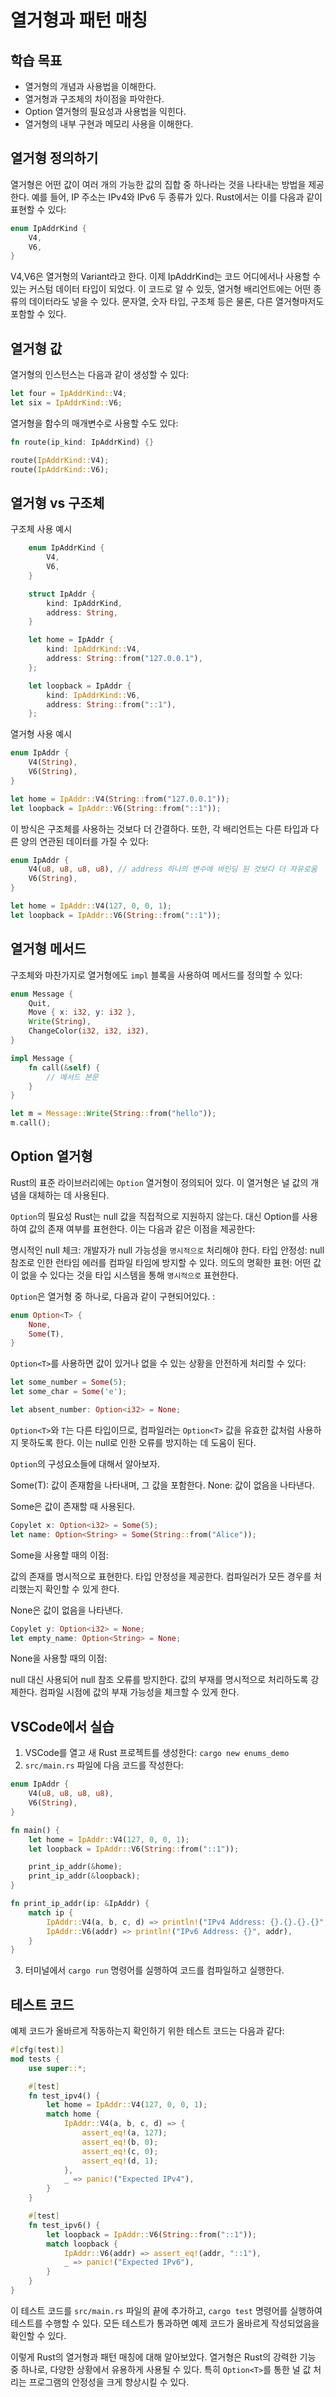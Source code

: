 # 열거형과 패턴 매칭

## 학습 목표
- 열거형의 개념과 사용법을 이해한다.
- 열거형과 구조체의 차이점을 파악한다.
- Option 열거형의 필요성과 사용법을 익힌다.
- 열거형의 내부 구현과 메모리 사용을 이해한다.

## 열거형 정의하기

열거형은 어떤 값이 여러 개의 가능한 값의 집합 중 하나라는 것을 나타내는 방법을 제공한다. 예를 들어, IP 주소는 IPv4와 IPv6 두 종류가 있다. Rust에서는 이를 다음과 같이 표현할 수 있다:

```rust
enum IpAddrKind {
    V4,
    V6,
}
```
V4,V6은 열거형의 Variant라고 한다. 
이제 IpAddrKind는 코드 어디에서나 사용할 수 있는 커스텀 데이터 타입이 되었다.
이 코드로 알 수 있듯, 열거형 배리언트에는 어떤 종류의 데이터라도 넣을 수 있다. 문자열, 숫자 타입, 구조체 등은 물론, 다른 열거형마저도 포함할 수 있다.

## 열거형 값

열거형의 인스턴스는 다음과 같이 생성할 수 있다:

```rust
let four = IpAddrKind::V4;
let six = IpAddrKind::V6;
```

열거형을 함수의 매개변수로 사용할 수도 있다:

```rust
fn route(ip_kind: IpAddrKind) {}

route(IpAddrKind::V4);
route(IpAddrKind::V6);
```

## 열거형 vs 구조체

구조체 사용 예시 
```rust
    enum IpAddrKind {
        V4,
        V6,
    }

    struct IpAddr {
        kind: IpAddrKind,
        address: String,
    }

    let home = IpAddr {
        kind: IpAddrKind::V4,
        address: String::from("127.0.0.1"),
    };

    let loopback = IpAddr {
        kind: IpAddrKind::V6,
        address: String::from("::1"),
    };
```
열거형 사용 예시
```rust
enum IpAddr {
    V4(String),
    V6(String),
} 

let home = IpAddr::V4(String::from("127.0.0.1"));
let loopback = IpAddr::V6(String::from("::1"));
```

이 방식은 구조체를 사용하는 것보다 더 간결하다. 또한, 각 배리언트는 다른 타입과 다른 양의 연관된 데이터를 가질 수 있다:

```rust
enum IpAddr {
    V4(u8, u8, u8, u8), // address 하나의 변수에 바인딩 된 것보다 더 자유로움
    V6(String),
}

let home = IpAddr::V4(127, 0, 0, 1);
let loopback = IpAddr::V6(String::from("::1"));
```

## 열거형 메서드

구조체와 마찬가지로 열거형에도 `impl` 블록을 사용하여 메서드를 정의할 수 있다:

```rust
enum Message {
    Quit,
    Move { x: i32, y: i32 },
    Write(String),
    ChangeColor(i32, i32, i32),
}

impl Message {
    fn call(&self) {
        // 메서드 본문
    }
}

let m = Message::Write(String::from("hello"));
m.call();
```

## Option 열거형

Rust의 표준 라이브러리에는 `Option` 열거형이 정의되어 있다. 이 열거형은 널 값의 개념을 대체하는 데 사용된다.

`Option`의 필요성
Rust는 null 값을 직접적으로 지원하지 않는다. 대신 Option<T>를 사용하여 값의 존재 여부를 표현한다. 이는 다음과 같은 이점을 제공한다:

명시적인 null 체크: 개발자가 null 가능성을 `명시적으로` 처리해야 한다.
타입 안정성: null 참조로 인한 런타임 에러를 컴파일 타임에 방지할 수 있다.
의도의 명확한 표현: 어떤 값이 없을 수 있다는 것을 타입 시스템을 통해 `명시적으로` 표현한다.

`Option`은 열거형 중 하나로, 다음과 같이 구현되어있다. :

```rust
enum Option<T> {
    None,
    Some(T),
}
```

`Option<T>`를 사용하면 값이 있거나 없을 수 있는 상황을 안전하게 처리할 수 있다:

```rust
let some_number = Some(5);
let some_char = Some('e');

let absent_number: Option<i32> = None;
```

`Option<T>`와 `T`는 다른 타입이므로, 컴파일러는 `Option<T>` 값을 유효한 값처럼 사용하지 못하도록 한다. 이는 null로 인한 오류를 방지하는 데 도움이 된다.

`Option`의 구성요소들에 대해서 알아보자. 

Some(T): 값이 존재함을 나타내며, 그 값을 포함한다.
None: 값이 없음을 나타낸다.

Some은 값이 존재할 때 사용된다.
```rust
Copylet x: Option<i32> = Some(5);
let name: Option<String> = Some(String::from("Alice"));
```
Some을 사용할 때의 이점:

값의 존재를 명시적으로 표현한다.
타입 안정성을 제공한다.
컴파일러가 모든 경우를 처리했는지 확인할 수 있게 한다.

None은 값이 없음을 나타낸다.
```rust
Copylet y: Option<i32> = None;
let empty_name: Option<String> = None;
```
None을 사용할 때의 이점:

null 대신 사용되어 null 참조 오류를 방지한다.
값의 부재를 명시적으로 처리하도록 강제한다.
컴파일 시점에 값의 부재 가능성을 체크할 수 있게 한다.

## VSCode에서 실습

1. VSCode를 열고 새 Rust 프로젝트를 생성한다: `cargo new enums_demo`
2. `src/main.rs` 파일에 다음 코드를 작성한다:

```rust
enum IpAddr {
    V4(u8, u8, u8, u8),
    V6(String),
}

fn main() {
    let home = IpAddr::V4(127, 0, 0, 1);
    let loopback = IpAddr::V6(String::from("::1"));

    print_ip_addr(&home);
    print_ip_addr(&loopback);
}

fn print_ip_addr(ip: &IpAddr) {
    match ip {
        IpAddr::V4(a, b, c, d) => println!("IPv4 Address: {}.{}.{}.{}", a, b, c, d),
        IpAddr::V6(addr) => println!("IPv6 Address: {}", addr),
    }
}
```

3. 터미널에서 `cargo run` 명령어를 실행하여 코드를 컴파일하고 실행한다.

## 테스트 코드

예제 코드가 올바르게 작동하는지 확인하기 위한 테스트 코드는 다음과 같다:

```rust
#[cfg(test)]
mod tests {
    use super::*;

    #[test]
    fn test_ipv4() {
        let home = IpAddr::V4(127, 0, 0, 1);
        match home {
            IpAddr::V4(a, b, c, d) => {
                assert_eq!(a, 127);
                assert_eq!(b, 0);
                assert_eq!(c, 0);
                assert_eq!(d, 1);
            },
            _ => panic!("Expected IPv4"),
        }
    }

    #[test]
    fn test_ipv6() {
        let loopback = IpAddr::V6(String::from("::1"));
        match loopback {
            IpAddr::V6(addr) => assert_eq!(addr, "::1"),
            _ => panic!("Expected IPv6"),
        }
    }
}
```

이 테스트 코드를 `src/main.rs` 파일의 끝에 추가하고, `cargo test` 명령어를 실행하여 테스트를 수행할 수 있다. 모든 테스트가 통과하면 예제 코드가 올바르게 작성되었음을 확인할 수 있다.

이렇게 Rust의 열거형과 패턴 매칭에 대해 알아보았다. 열거형은 Rust의 강력한 기능 중 하나로, 다양한 상황에서 유용하게 사용될 수 있다. 특히 `Option<T>`를 통한 널 값 처리는 프로그램의 안정성을 크게 향상시킬 수 있다.